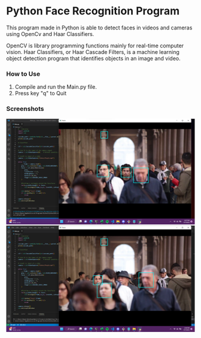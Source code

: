 # Python Face Recognition Program
This program made in Python is able to detect faces in videos and cameras using OpenCv and Haar Classifiers. 

OpenCV is library programming functions mainly for real-time computer vision. Haar Classifiers, or Haar Cascade Filters, is a machine learning object detection program that identifies objects in an image and video. 

### How to Use
1. Compile and run the Main.py file.
2. Press key "q" to Quit
### Screenshots

![](Videos/Screenshots/ss1.png)
![](Videos/Screenshots/ss2.png)